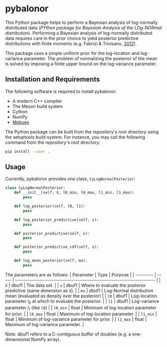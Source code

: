 # pybalonor
This Python package helps to perform a Bayesian analysis of log-normally
distributed data
(*PYthon package for Bayesian Analysis of the LOg-NORmal distribution*).
Performing a Bayesian analysis of log-normally distributed data requires
care in the prior choice to yield posterior predictive distributions with
finite moments (e.g. Fabrizi & Trivisano, [2012](https://doi.org/10.1214/12-BA733)).

This package uses a simple uniform prior for the log-location and log-variance
parameter. The problem of normalizing the posterior of the mean is solved by
imposing a finite upper bound on the log-variance parameter.

## Installation and Requirements
The following software is required to install pybalonor:
- A modern C++ compiler
- The Meson build system
- Cython
- NumPy
- [Mebuex](https://github.com/mjziebarth/Mebuex)

The Python package can be built from the repository's root directory using
the setuptools build system. For instance, you may call the following command
from the repository's root directory:
```bash
pip install --user .
```

## Usage
Currently, pybalonor provides one class, `CyLogNormalPosterior`:
```python
class CyLogNormalPosterior:
    def __init__(self, X, l0_min, l0_max, l1_min, l1_max):
        pass

    def log_posterior(self, l0, l1):
        pass

    def log_posterior_predictive(self, x):
        pass

    def posterior_predictive(self, x):
        pass

    def posterior_predictive_cdf(self, x):
        pass

    def log_mean_posterior(self, mu):
        pass
```
The parameters are as follows:
| Parameter | Type  | Purpose |
| --------- | ----- | ---------------------------------------------------------------------- |
| `X`       | dbuf1 | The data set.                                                          |
| `x`       | dbuf1 | Where to evaluate the posterior predictive (same dimension as `X`).    |
| `mu`      | dbuf1 | Log-Normal distribution mean (evaluated as density over the posterior) |
| `l0`      | dbuf1 | Log-location parameter $l_0$ at which to evaluate the posterior.       |
| `l1`      | dbuf1 | Log-variance parameter $l_1$ (like `l0`)                               |
| `l0_min`  | float | Minimum of log-location parameter for prior.                           |
| `l0_max`  | float | Maximum of log-location parameter.                                     |
| `l1_min`  | float | Minimum of log-variance parameter for prior.                           |
| `l1_max`  | float | Maximum of log-variance parameter.                                     |

Note: dbuf1 refers to a C-contiguous buffer of doubles (e.g. a one-dimensional NumPy array).
